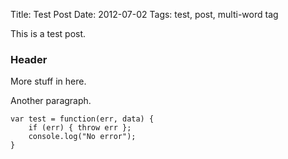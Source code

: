Title: Test Post
Date: 2012-07-02
Tags: test, post, multi-word tag

This is a test post.

### Header

More stuff in here.

Another paragraph.

```
var test = function(err, data) {
    if (err) { throw err };
    console.log("No error");
}
```
